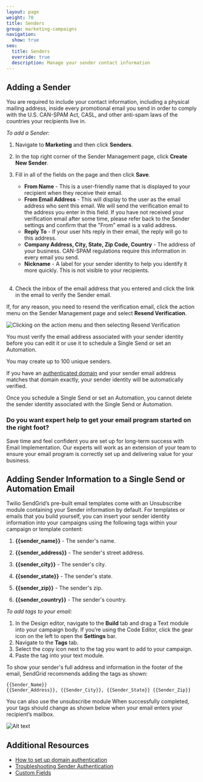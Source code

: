 ```yaml
---
layout: page
weight: 70
title: Senders
group: marketing-campaigns
navigation:
  show: true
seo:
  title: Senders
  override: true
  description: Manage your sender contact information
---
```


##     Adding a Sender

You are required to include your contact information, including a physical mailing address, inside every promotional email you send in order to comply with the U.S. CAN-SPAM Act, CASL, and other anti-spam laws of the countries your recipients live in.

*To add a Sender:*

1. Navigate to **Marketing** and then click **Senders**.
1. In the top right corner of the Sender Management page, click **Create New Sender**.
1. Fill in all of the fields on the page and then click **Save**.

    * **From Name** - This is a user-friendly name that is displayed to your recipient when they receive their email.
    * **From Email Address** - This will display to the user as the email address who sent this email. We will send the verification email to the address you enter in this field. If you have not received your verification email after some time, please refer back to the Sender settings and confirm that the "From" email is a valid address. 
    * **Reply To** - If your user hits reply in their email, the reply will go to this address.
    * **Company Address, City, State, Zip Code, Country** - The address of your business. CAN-SPAM regulations require this information in every email you send.
    * **Nickname** - A label for your sender identity to help you identify it more quickly. This is not visible to your recipients.
<br></br>
1. Check the inbox of the email address that you entered and click the link in the email to verify the Sender email.

If, for any reason, you need to resend the verification email, click the action menu on the Sender Management page and select **Resend Verification**.

![]({{root_url}}/img/email-validation-clicking.gif "Clicking on the action menu and then selecting Resend Verification")

<call-out type="warning">

You must verify the email address associated with your sender identity before you can edit it or use it to schedule a Single Send or set an Automation.

</call-out>

<call-out>

You may create up to 100 unique senders.

</call-out>

<call-out>
  
If you have an [authenticated domain]({{root_url}}/ui/account-and-settings/how-to-set-up-domain-authentication/) and your sender email address matches that domain exactly, your sender identity will be automatically verified.

</call-out>

<call-out type="warning">

Once you schedule a Single Send or set an Automation, you cannot delete the sender identity associated with the Single Send or Automation.

</call-out>

<call-out-link linktext="IMPLEMENTATION SERVICES" img="/img/expert-insights-promo1.png" link="https://sendgrid.com/solutions/email-implementation/">

### Do you want expert help to get your email program started on the right foot?


Save time and feel confident you are set up for long-term success with Email Implementation. Our experts will work as an extension of your team to ensure your email program is correctly set up and delivering value for your business.

</call-out-link>

##     Adding Sender Information to a Single Send or Automation Email

Twilio SendGrid’s pre-built email templates come with an Unsubscribe module containing your Sender information by default. For templates or emails that you build yourself, you can insert your sender identity information into your campaigns using the following tags within your campaign or template content:

1. **{{sender_name}}** - The sender's name.

1. **{{sender_address}}** - The sender's street address.

1. **{{sender_city}}** - The sender's city.

1. **{{sender_state}}** - The sender's state.

1. **{{sender_zip}}** - The sender's zip.

1. **{{sender_country}}** - The sender's country.

*To add tags to your email:*

1. In the Design editor, navigate to the **Build** tab and drag a Text module into your campaign body. If you’re using the Code Editor, click the gear icon on the left to open the **Settings** bar.
1. Navigate to the **Tags** tab.
1. Select the copy icon next to the tag you want to add to your campaign.
1. Paste the tag into your text module.

To show your sender's full address and information in the footer of the email, SendGrid recommends adding the tags as shown:

```
{{Sender_Name}}
{{Sender_Address}}, {{Sender_City}}, {{Sender_State}} {{Sender_Zip}}
```

You can also use the unsubscribe module When successfully completed, your tags should change as shown below when your email enters your recipient’s mailbox.


![]({{root_url}}/img/sender-tag-comparison.png "Alt text")

## Additional Resources

- [How to set up domain authentication]({{root_url}}/ui/account-and-settings/how-to-set-up-domain-authentication/)
- [Troubleshooting Sender Authentication]({{root_url}}/ui/account-and-settings/troubleshooting-sender-authentication/)
- [Custom Fields]({{root_url}}/ui/managing-contacts/custom-fields/)
